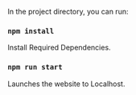 In the project directory, you can run:

### `npm install`

Install Required Dependencies.

### `npm run start`

Launches the website to Localhost.
